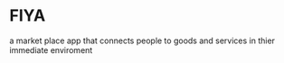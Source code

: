# FIYA
a market place app that connects people to goods and services in thier immediate enviroment 
